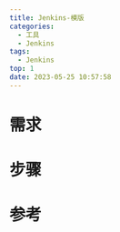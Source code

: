 ```yaml
---
title: Jenkins-模版
categories:
  - 工具
  - Jenkins
tags:
  - Jenkins
top: 1
date: 2023-05-25 10:57:58
---
```


# 需求

# 步骤

# 参考
